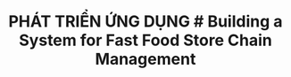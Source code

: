 <h1 align="center"><b>PHÁT TRIỂN ỨNG DỤNG</b></h>
# Building a System for Fast Food Store Chain Management


